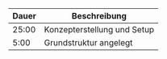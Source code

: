 | Dauer | Beschreibung |
|---|---|
| 25:00 | Konzepterstellung und Setup |
|  5:00 | Grundstruktur angelegt |
